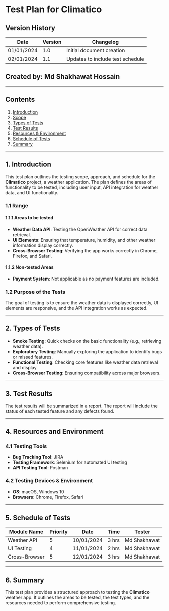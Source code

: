 # Test Plan for Climatico

## Version History
| Date       | Version | Changelog                           |
|------------|---------|-------------------------------------|
| 01/01/2024 | 1.0     | Initial document creation           |
| 02/01/2024 | 1.1     | Updates to include test schedule    |

## Created by: Md Shakhawat Hossain

---

## Contents

1. [Introduction](#introduction)
2. [Scope](#scope)
3. [Types of Tests](#types-of-tests)
4. [Test Results](#test-results)
5. [Resources & Environment](#resources-environment)
6. [Schedule of Tests](#schedule-of-tests)
7. [Summary](#summary)

---

## 1. Introduction

This test plan outlines the testing scope, approach, and schedule for the **Climatico** project, a weather application. The plan defines the areas of functionality to be tested, including user input, API integration for weather data, and UI functionality.

### 1.1 Range
#### 1.1.1 Areas to be tested
- **Weather Data API**: Testing the OpenWeather API for correct data retrieval.
- **UI Elements**: Ensuring that temperature, humidity, and other weather information display correctly.
- **Cross-Browser Testing**: Verifying the app works correctly in Chrome, Firefox, and Safari.

#### 1.1.2 Non-tested Areas
- **Payment System**: Not applicable as no payment features are included.

### 1.2 Purpose of the Tests
The goal of testing is to ensure the weather data is displayed correctly, UI elements are responsive, and the API integration works as expected.

---

## 2. Types of Tests

- **Smoke Testing**: Quick checks on the basic functionality (e.g., retrieving weather data).
- **Exploratory Testing**: Manually exploring the application to identify bugs or missed features.
- **Functional Testing**: Checking core features like weather data retrieval and display.
- **Cross-Browser Testing**: Ensuring compatibility across major browsers.

---

## 3. Test Results

The test results will be summarized in a report. The report will include the status of each tested feature and any defects found.

---

## 4. Resources and Environment

### 4.1 Testing Tools
- **Bug Tracking Tool**: JIRA
- **Testing Framework**: Selenium for automated UI testing
- **API Testing Tool**: Postman

### 4.2 Testing Devices & Environment
- **OS**: macOS, Windows 10
- **Browsers**: Chrome, Firefox, Safari

---

## 5. Schedule of Tests

| Module Name      | Priority | Date       | Time  | Tester        |
|------------------|----------|------------|-------|---------------|
| Weather API      | 5        | 10/01/2024 | 3 hrs | Md Shakhawat  |
| UI Testing       | 4        | 11/01/2024 | 2 hrs | Md Shakhawat  |
| Cross-Browser    | 5        | 12/01/2024 | 3 hrs | Md Shakhawat  |

---

## 6. Summary

This test plan provides a structured approach to testing the **Climatico** weather app. It outlines the areas to be tested, the test types, and the resources needed to perform comprehensive testing.

